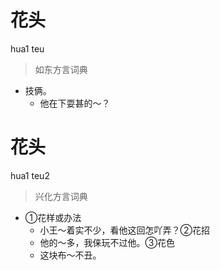 # 花头
hua1 teu
> 如东方言词典
- 技俩。
  - 他在下耍甚的～？

# 花头
hua1 teu2
> 兴化方言词典
- ①花样或办法
  - 小王～着实不少，看他这回怎吖弄？②花招
  - 他的～多，我俫玩不过他。③花色
  - 这块布～不丑。
